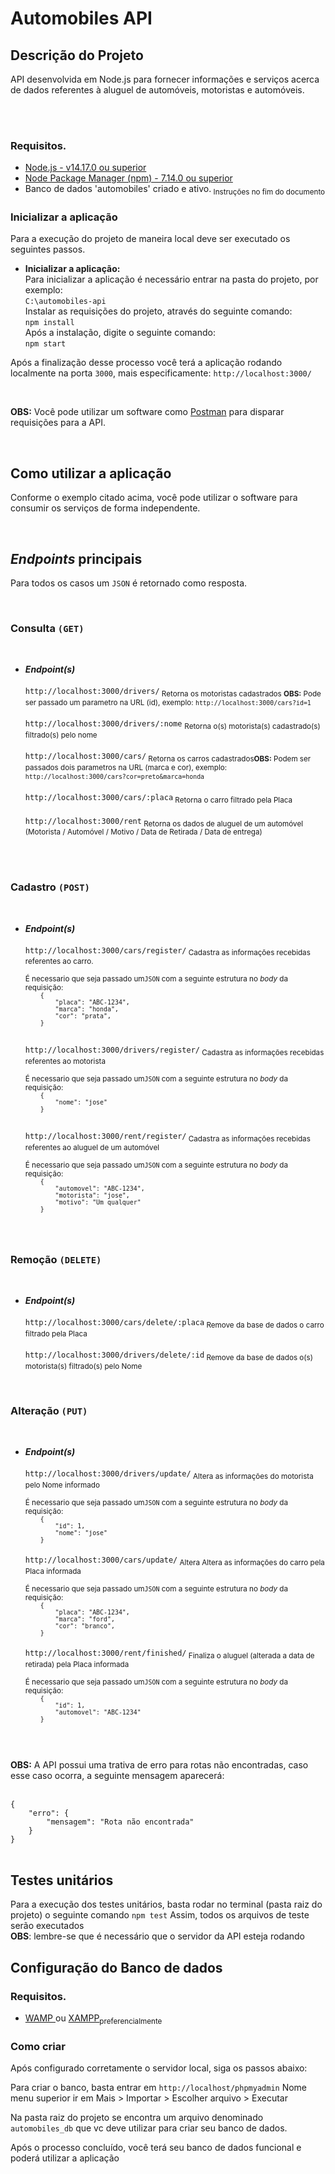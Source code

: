 # Automobiles API

## Descrição do Projeto
<p>API desenvolvida em Node.js para fornecer informações e serviços acerca de dados referentes à aluguel de automóveis, motoristas e automóveis.</p>

<br/>
<br/>

### Requisitos.
<ul>
    <li>
        <a href="https://nodejs.org/en/" target="_blank" >Node.js - v14.17.0 ou superior  </a>
    </li>
    <li>
        <a href="https://www.npmjs.com/" target="_blank" >Node Package Manager (npm) - 7.14.0 ou superior</a>
    </li>
    <li>Banco de dados 'automobiles' criado e ativo.<sub> Instruções no fim do documento</sub>
    </li>
</ul>

### Inicializar a aplicação
Para a execução do projeto de maneira local deve ser executado os seguintes passos.
<br/>
<ul>
    <li><b>Inicializar a aplicação: </b>
    <br/>
    Para inicializar a aplicação é necessário entrar na pasta do projeto, por exemplo:
    <br/>
    <code>C:\automobiles-api</code>
    <br/>
    Instalar as requisições do projeto, através do seguinte comando:
    <br/>
    <code>npm install</code>
    <br/>
    Após a instalação, digite o seguinte comando:
    <br/>
    <code>npm start</code>
    </li>
    
</ul>

<p>Após a finalização desse processo você terá a aplicação rodando localmente na porta <code>3000</code>, mais especificamente: <code>http://localhost:3000/</code></p>
<br/>

<p><b>OBS:</b> Você pode utilizar um software como <a href="https://www.postman.com/" target="_blank">Postman</a> para disparar requisições para a API.</p>
<br/>


## Como utilizar a aplicação

<p>Conforme o exemplo citado acima, você pode utilizar o software para consumir os serviços de forma independente.</p>
<br/>



## <i>Endpoints</i> principais

Para todos os casos um <code>JSON</code> é retornado como resposta.

<br/>
<h3>Consulta <code>(GET)</code></h3>
<br/>
<ul>
    <li><b><i>Endpoint(s)</i> </b>
    <br/>
    <br/>
    <code>http://localhost:3000/drivers/</code><sub> Retorna os motoristas cadastrados
    <b>OBS:</b> Pode ser passado um parametro na URL (id), exemplo: <code>http://localhost:3000/cars?id=1</code></sub>
    <br/>
    <br/>
    <code>http://localhost:3000/drivers/:nome</code>
    <sub>Retorna o(s) motorista(s) cadastrado(s) filtrado(s) pelo nome</sub>
    <br/>
    <br/>
    <code>http://localhost:3000/cars/</code><sub> Retorna os carros cadastrados<b>OBS:</b> Podem ser passados dois parametros na URL (marca e cor), exemplo: <code>http://localhost:3000/cars?cor=preto&marca=honda</code></sub>
    <br/>
    <br/>
    <code>http://localhost:3000/cars/:placa</code><sub> Retorna o carro filtrado pela Placa</sub>
    <br/>
    <br/>
    <code>http://localhost:3000/rent</code><sub> Retorna os dados de aluguel de um automóvel (Motorista / Automóvel / Motivo / Data de Retirada / Data de entrega)</sub>
    <br/>
    <br/>
    </li>
</ul>
<br/>
<h3>Cadastro <code>(POST)</code></h3>
<br/>
<ul>
    <li><b><i>Endpoint(s)</i> </b>
    <br/>
    <br/>
    <code>http://localhost:3000/cars/register/</code><sub> Cadastra as informações recebidas referentes ao carro.
    <br><br>  É necessario que seja passado um<code>JSON</code> com a seguinte estrutura no <i>body</i> da requisição: 
    <code>
    {
        "placa": "ABC-1234",
        "marca": "honda",
        "cor": "prata",
    }
    </code>
    </sub>
    <br/>
    <br/>
    <code>http://localhost:3000/drivers/register/</code><sub> Cadastra as informações recebidas referentes ao motorista
    <br><br>É necessario que seja passado um<code>JSON</code> com a seguinte estrutura no <i>body</i> da requisição: 
    <code>
    {
        "nome": "jose"
    }
    </code></sub>
    <br/>
    <br/>
    <code>http://localhost:3000/rent/register/</code><sub> Cadastra as informações recebidas referentes ao aluguel de um automóvel
    <br><br>É necessario que seja passado um<code>JSON</code> com a seguinte estrutura no <i>body</i> da requisição: 
    <code>
    {
        "automovel": "ABC-1234",
        "motorista": "jose",
        "motivo": "Um qualquer"
    }
    </code></sub>
    </li>
</ul>
<br/>
<h3>Remoção <code>(DELETE)</code></h3>
<br/>
<ul>
    <li><b><i>Endpoint(s)</i> </b>
    <br/>
    <br/>
    <code>http://localhost:3000/cars/delete/:placa</code><sub> Remove da base de dados o carro filtrado pela Placa</sub>
    <br/>
    <br/>
    <code>http://localhost:3000/drivers/delete/:id</code><sub> Remove da base de dados o(s) motorista(s) filtrado(s) pelo Nome</sub>
    </li>
</ul>
<br/>
<h3>Alteração <code>(PUT)</code></h3>
<br/>
<ul>
    <li><b><i>Endpoint(s)</i> </b>
    <br/>
    <br/>
    <code>http://localhost:3000/drivers/update/</code><sub> Altera as informações do motorista pelo Nome informado
    <br><br>É necessario que seja passado um<code>JSON</code> com a seguinte estrutura no <i>body</i> da requisição: 
    <code>
    {
        "id": 1,
        "nome": "jose"
    }</code></sub>
    <br/>
    <br/>
    <code>http://localhost:3000/cars/update/</code><sub> Altera  Altera as informações do carro pela Placa informada
    <br><br>É necessario que seja passado um<code>JSON</code> com a seguinte estrutura no <i>body</i> da requisição: 
    <code>
    {
        "placa": "ABC-1234",
        "marca": "ford",
        "cor": "branco",
    }</code></sub>
    <br/>
    <br/>
    <code>http://localhost:3000/rent/finished/</code><sub> Finaliza o aluguel (alterada a data de retirada) pela Placa informada
    <br><br>É necessario que seja passado um<code>JSON</code> com a seguinte estrutura no <i>body</i> da requisição: 
    <code>
    {
        "id": 1,
        "automovel": "ABC-1234"
    }
    </code></sub>
    </li>
</ul>
<br/>
<br/>
<b>OBS:</b> A API possui uma trativa de erro para rotas não encontradas, caso esse caso ocorra, a seguinte mensagem aparecerá: <br/><br/>
<code>
{
    "erro": {
        "mensagem": "Rota não encontrada"
    }
}
</code>
<br/>


## Testes unitários
Para a execução dos testes unitários, basta rodar no terminal (pasta raiz do projeto) o seguinte comando
<code>npm test</code>
Assim, todos os arquivos de teste serão executados
<br>
<b>OBS</b>: lembre-se que é necessário que o servidor da API esteja rodando


## Configuração do Banco de dados
### Requisitos.
<ul>
    <li>
        <a href="https://www.wampserver.com/en/" target="_blank"> WAMP </a> ou 
        <a href="https://www.apachefriends.org/pt_br/index.html" target="_blank" >XAMPP</a><sub>preferencialmente</sub> 
    </li>
</ul>

### Como criar
Após configurado corretamente o servidor local, siga os passos abaixo:

Para criar o banco, basta entrar em 
<code>http://localhost/phpmyadmin</code>
Nome menu superior ir em Mais > Importar > Escolher arquivo > Executar

Na pasta raiz do projeto se encontra um arquivo denominado
<code>automobiles_db</code> que vc deve utilizar para criar seu banco de dados.

Após o processo concluído, você terá seu banco de dados funcional e poderá utilizar a aplicação
